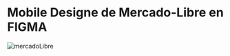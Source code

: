 # Mobile Designe de Mercado-Libre en FIGMA

![mercadoLibre](https://user-images.githubusercontent.com/106203854/172273551-e2dea2fe-afb5-4028-8951-eff585572300.png)
